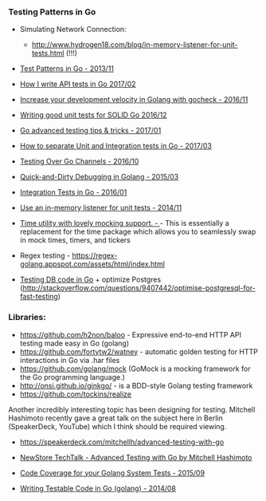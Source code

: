 ### Testing Patterns in Go

  - Simulating Network Connection:
    - http://www.hydrogen18.com/blog/in-memory-listener-for-unit-tests.html (!!!)

  - [Test Patterns in Go - 2013/11](https://s3.amazonaws.com/cmdrkeene-talks/test-patterns-in-go.html)
  - [How I write API tests in Go 2017/02](https://www.reddit.com/r/golang/comments/5tua59/would_like_to_share_my_way_of_writing_api_tests/)
  - [Increase your development velocity in Golang with gocheck - 2016/11](http://www.hydrogen18.com/blog/increase-your-development-velocity-in-golang-with-gocheck.html)
  - [Writing good unit tests for SOLID Go 2016/12](https://blog.gopheracademy.com/advent-2016/how-to-write-good-tests-for-solid-code/)
  - [Go advanced testing tips & tricks - 2017/01](https://medium.com/@povilasve/go-advanced-tips-tricks-a872503ac859#.2heokeuxi)
  - [How to separate Unit and Integration tests in Go - 2017/03](http://pliutau.com/separate_unit_integration_tests/)
  - [Testing Over Go Channels - 2016/10](https://www.hugopicado.com/2016/10/01/testing-over-golang-channels.html)

  - [Quick-and-Dirty Debugging in Golang - 2015/03](http://changelog.ca/log/2015/03/09/golang)

  - [Integration Tests in Go - 2016/01](https://www.philosophicalhacker.com/post/integration-tests-in-go/)
  - [Use an in-memory listener for unit tests - 2014/11](http://www.hydrogen18.com/blog/in-memory-listener-for-unit-tests.html)

  - [Time utility with lovely mocking support. - ](https://github.com/WatchBeam/clock) - This is essentially a replacement for the time package which allows you to seamlessly swap in mock times, timers, and tickers

  - Regex testing - https://regex-golang.appspot.com/assets/html/index.html
  - [Testing DB code in Go](https://www.reddit.com/r/golang/comments/664833/whats_the_strategy_for_testing_sql_in_go/) + optimize Postgres (http://stackoverflow.com/questions/9407442/optimise-postgresql-for-fast-testing)

### Libraries:
  - https://github.com/h2non/baloo - Expressive end-to-end HTTP API testing made easy in Go (golang)
  - https://github.com/fortytw2/watney - automatic golden testing for HTTP interactions in Go via .har files
  - https://github.com/golang/mock (GoMock is a mocking framework for the Go programming language.)
  - http://onsi.github.io/ginkgo/ -  is a BDD-style Golang testing framework
  - https://github.com/tockins/realize


Another incredibly interesting topic has been designing for testing.
Mitchell Hashimoto recently gave a great talk on the subject here in Berlin (SpeakerDeck, YouTube) which I think should be required viewing.

- https://speakerdeck.com/mitchellh/advanced-testing-with-go
- [NewStore TechTalk - Advanced Testing with Go by Mitchell Hashimoto](https://www.youtube.com/watch?v=yszygk1cpEc)
- [Code Coverage for your Golang System Tests - 2015/09](https://www.elastic.co/blog/code-coverage-for-your-golang-system-tests)


- [Writing Testable Code in Go (golang) - 2014/08](http://relistan.com/writing-testable-apps-in-go/)
